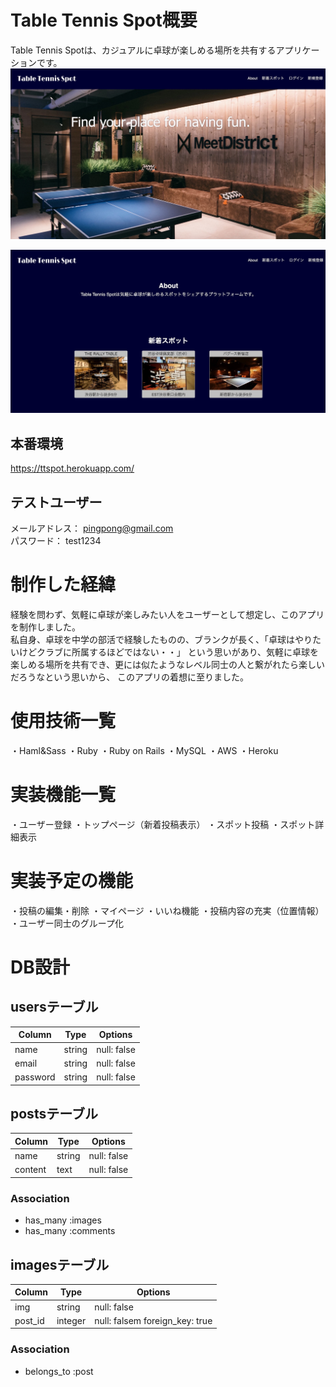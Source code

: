 # Table Tennis Spot概要
Table Tennis Spotは、カジュアルに卓球が楽しめる場所を共有するアプリケーションです。
![サンプル](TT-spot.jpg)

![サンプル](TT-spot2.jpg)

## 本番環境
https://ttspot.herokuapp.com/

## テストユーザー
メールアドレス： pingpong@gmail.com  
パスワード： test1234

# 制作した経緯
経験を問わず、気軽に卓球が楽しみたい人をユーザーとして想定し、このアプリを制作しました。  
私自身、卓球を中学の部活で経験したものの、ブランクが長く、「卓球はやりたいけどクラブに所属するほどではない・・」
という思いがあり、気軽に卓球を楽しめる場所を共有でき、更には似たようなレベル同士の人と繋がれたら楽しいだろうなという思いから、
このアプリの着想に至りました。

# 使用技術一覧
・Haml&Sass
・Ruby
・Ruby on Rails
・MySQL
・AWS
・Heroku

# 実装機能一覧
・ユーザー登録
・トップページ（新着投稿表示）
・スポット投稿
・スポット詳細表示

# 実装予定の機能
・投稿の編集・削除
・マイページ
・いいね機能
・投稿内容の充実（位置情報）
・ユーザー同士のグループ化

# DB設計

## usersテーブル
|Column|Type|Options|
|------|----|-------|
|name|string|null: false|
|email|string|null: false|
|password|string|null: false|

## postsテーブル
|Column|Type|Options|
|------|----|-------|
|name|string|null: false|
|content|text|null: false|

### Association
- has_many :images
- has_many :comments

## imagesテーブル
|Column|Type|Options|
|------|----|-------|
|img|string|null: false|
|post_id|integer|null: falsem foreign_key: true|
### Association
- belongs_to :post
